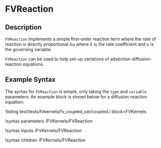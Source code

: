 # FVReaction

## Description

`FVReaction` implements a simple first-order reaction term where the rate of
reaction is directly proportional $\lambda u$ where $\lambda$ is the rate
coefficient and $u$ is the governing variable.

`FVReaction` can be used to help set-up variations of advection-diffusion-reaction
equations.

## Example Syntax

The syntax for `FVReaction` is simple, only taking the `type` and `variable`
parameters. An example block is shown below for a diffusion-reaction equation:

!listing test/tests/fvkernels/fv_coupled_var/coupled.i block=FVKernels

!syntax parameters /FVKernels/FVReaction

!syntax inputs /FVKernels/FVReaction

!syntax children /FVKernels/FVReaction
